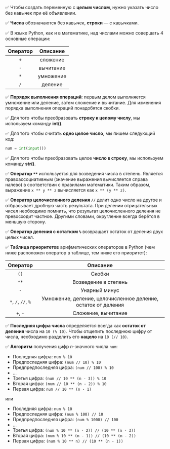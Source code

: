 ✅ Чтобы создать переменную с **целым числом**, нужно указать число без кавычек при её объявлении.

✅ **Числа** обозначаются без кавычек, **строки** — с кавычками.

✅ В языке Python, как и в математике, над числами можно совершать 4 основные операции:

|**Оператор**|**Описание**|
|:--:|:--:|
|`+`|сложение|
|`-`|вычитание|
|`*`|умножение|
|`/`|деление|

✅ **Порядок выполнения операций**: первым делом выполняется умножение или деление, затем сложение и вычитание. Для изменения порядка выполнения операций понадобятся скобки.

✅ Для того чтобы преобразовать **строку к целому числу**, мы используем команду **int()**.

✅ Для того чтобы считать **одно целое число**, мы пишем следующий код:
``` Python
num = int(input())
```
                  
✅ Для того чтобы преобразовать целое **число в строку**, мы используем команду **str()**.

✅ **Оператор `**`** используется для возведения числа в степень. Является правоассоциативным (значение выражения вычисляется справа налево) в соответствии с правилами математики. Таким образом, выражение `x ** y ** z` вычисляется как `x ** (y ** z)`.

✅ **Оператор целочисленного деления `//`** делит одно число на другое и отбрасывает дробную часть результата. При делении отрицательных чисел необходимо помнить, что результат целочисленного деления не превосходит частное. Другими словами, округление всегда берётся в меньшую сторону.

✅ **Оператор деления с остатком `%`** возвращает остаток от деления двух целых чисел.

✅ **Таблица приоритетов** арифметических операторов в Python (чем ниже расположен оператор в таблице, тем ниже его приоритет):

|**Оператор**|**Описание**|
|:--:|:--:|
|`()`|Скобки|
|`**`|Возведение в степень|
|`-`|Унарный минус|
|`*`, `/`, `//`, `%`|	Умножение, деление, целочисленное деление, остаток от деления|
|`+`, `-`	|Сложение, вычитание|

✅ **Последняя цифра числа** определяется всегда как **остаток от деления** числа на `10 (% 10)`. Чтобы отщепить последнюю цифру от числа, необходимо разделить его **нацело** на `10 (// 10)`.

✅ **Алгоритм** получения цифр *n*-значного числа `num`:

+ Последняя цифра: `num % 10`
+ Предпоследняя цифра: `(num // 10) % 10`
+ Предпредпоследняя цифра: `(num // 100) % 10`
+ ...
+ Третья цифра: `(num // 10 ** (n - 3)) % 10`
+ Вторая цифра: `(num // 10 ** (n - 2)) % 10`
+ Первая цифра: `num // 10 ** (n - 1)`

или

+ Последняя цифра: `num % 10`
+ Предпоследняя цифра: `(num % 100) // 10`
+ Предпредпоследняя цифра: `(num % 1000) // 100`
+ ...
+ Третья цифра: `(num % 10 ** (n - 2)) // (10 ** (n - 3))`
+ Вторая цифра: `(num % 10 ** (n - 1)) // (10 ** (n - 2))`
+ Первая цифра: `(num % 10 ** n) // (10 ** (n - 1))`
